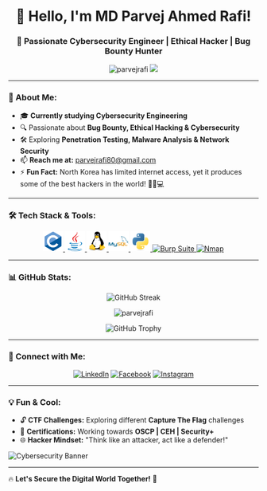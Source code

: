 ### <h1 align="center">👋 Hello, I'm MD Parvej Ahmed Rafi!</h1>
<h3 align="center">🔐 Passionate Cybersecurity Engineer | Ethical Hacker | Bug Bounty Hunter</h3>

<p align="center">
  <img src="https://komarev.com/ghpvc/?username=parvejrafi&label=Profile%20views&color=0e75b6&style=flat" alt="parvejrafi" />
  <img src="https://media.giphy.com/media/QTfX9Ejfra3ZmNxh6B/giphy.gif" width="300" />
</p>

---

### 🚀 About Me:
- 🎓 **Currently studying Cybersecurity Engineering**
- 🔍 Passionate about **Bug Bounty, Ethical Hacking & Cybersecurity**
- 🛠️ Exploring **Penetration Testing, Malware Analysis & Network Security**
- 📫 **Reach me at:** parvejrafi80@gmail.com
- ⚡ **Fun Fact:** North Korea has limited internet access, yet it produces some of the best hackers in the world! 🕵️‍♂️💻

---

### 🛠️ Tech Stack & Tools:
<p align="center">
  <a href="https://www.cprogramming.com/" target="_blank"> <img src="https://raw.githubusercontent.com/devicons/devicon/master/icons/c/c-original.svg" alt="C" width="40" height="40"/> </a>
  <a href="https://www.java.com" target="_blank"> <img src="https://raw.githubusercontent.com/devicons/devicon/master/icons/java/java-original.svg" alt="Java" width="40" height="40"/> </a>
  <a href="https://www.linux.org/" target="_blank"> <img src="https://raw.githubusercontent.com/devicons/devicon/master/icons/linux/linux-original.svg" alt="Linux" width="40" height="40"/> </a>
  <a href="https://www.mysql.com/" target="_blank"> <img src="https://raw.githubusercontent.com/devicons/devicon/master/icons/mysql/mysql-original-wordmark.svg" alt="MySQL" width="40" height="40"/> </a>
  <a href="https://www.python.org" target="_blank"> <img src="https://raw.githubusercontent.com/devicons/devicon/master/icons/python/python-original.svg" alt="Python" width="40" height="40"/> </a>
  <a href="https://burpsuite.com/" target="_blank"> <img src="https://upload.wikimedia.org/wikipedia/commons/thumb/3/35/Burp_Suite_Logo.svg/1200px-Burp_Suite_Logo.svg.png" alt="Burp Suite" width="40" height="40"/> </a>
  <a href="https://nmap.org/" target="_blank"> <img src="https://upload.wikimedia.org/wikipedia/commons/thumb/9/94/Nmap_logo.svg/800px-Nmap_logo.svg.png" alt="Nmap" width="40" height="40"/> </a>
</p>

---

### 📊 GitHub Stats:
<p align="center">
  <img src="https://github-readme-streak-stats.herokuapp.com/?user=parvejrafi&theme=radical" alt="GitHub Streak" />
</p>

<p align="center">
  <img src="https://github-readme-stats.vercel.app/api/top-langs/?username=parvejrafi&show_icons=true&locale=en&layout=compact&theme=radical" alt="parvejrafi" />
</p>

<p align="center">
  <img src="https://github-profile-trophy.vercel.app/?username=parvejrafi&theme=darkhub" alt="GitHub Trophy" />
</p>

---

### 🔗 Connect with Me:
<p align="center">
  <a href="https://www.linkedin.com/in/parvej-rafi-ba43a3301" target="_blank"><img src="https://img.shields.io/badge/LinkedIn-blue?style=for-the-badge&logo=linkedin" alt="LinkedIn" /></a>
  <a href="https://www.facebook.com/share/14fvLzYLqn" target="_blank"><img src="https://img.shields.io/badge/Facebook-1877F2?style=for-the-badge&logo=facebook&logoColor=white" alt="Facebook" /></a>
  <a href="https://www.instagram.com/parvejrafi01" target="_blank"><img src="https://img.shields.io/badge/Instagram-E4405F?style=for-the-badge&logo=instagram&logoColor=white" alt="Instagram" /></a>
</p>

---

### 💡 Fun & Cool:
- 🔓 **CTF Challenges:** Exploring different **Capture The Flag** challenges
- 📜 **Certifications:** Working towards **OSCP | CEH | Security+**
- 🌐 **Hacker Mindset:** "Think like an attacker, act like a defender!"

![Cybersecurity Banner](https://media.tenor.com/5aHn7ES_c8oAAAAd/hacker.gif)

---

🔥 **Let's Secure the Digital World Together!** 🚀
